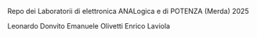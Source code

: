 Repo dei Laboratorii di elettronica ANALogica e di POTENZA (Merda) 2025

Leonardo Donvito 
Emanuele Olivetti 
Enrico Laviola
